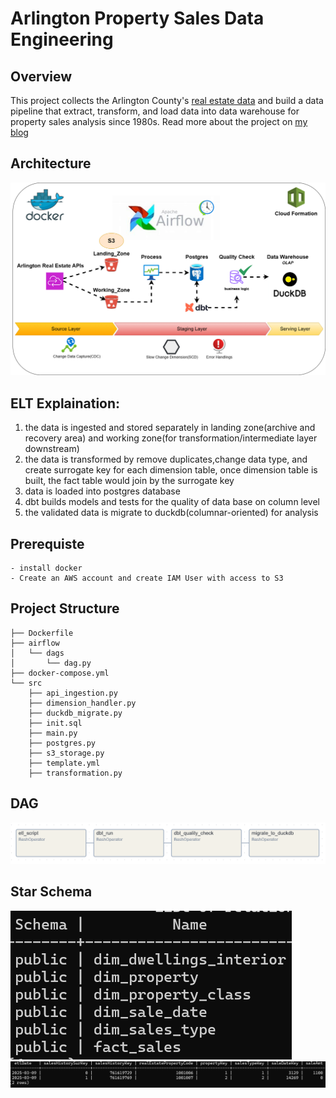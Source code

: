 # Arlington Property Sales Data Engineering
## Overview
This project collects the Arlington County's [real estate data](https://data.arlingtonva.us/home) and build a data pipeline that extract, transform, and load data into data warehouse for property sales analysis since 1980s. Read more about the project on [my blog](https://medium.com/@binchen4568/building-an-end-to-end-data-pipeline-for-arlington-property-sales-16d8b79ec379)

## Architecture
![alt text](assets/architecture.png)

## ELT Explaination:
1. the data is ingested and stored separately in landing zone(archive and recovery area) and working zone(for transformation/intermediate layer downstream)
2. the data is transformed by remove duplicates,change data type, and create surrogate key for each dimension table, once dimension table is built, the fact table would join by the surrogate key
3. data is loaded into postgres database 
4. dbt builds models and tests for the quality of data base on column level
5. the validated data is migrate to duckdb(columnar-oriented) for analysis

## Prerequiste
    - install docker 
    - Create an AWS account and create IAM User with access to S3
 
## Project Structure
```text
├── Dockerfile
├── airflow
│   └── dags
│       └── dag.py
├── docker-compose.yml
└── src
    ├── api_ingestion.py
    ├── dimension_handler.py
    ├── duckdb_migrate.py
    ├── init.sql
    ├── main.py
    ├── postgres.py
    ├── s3_storage.py
    ├── template.yml
    ├── transformation.py
```
## DAG
![alt text](assets/dag.png)

## Star Schema
![alt text](assets/schema.png)
![alt text](assets/fact_table.png)

